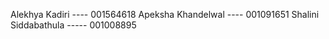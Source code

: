 Alekhya Kadiri ---- 001564618
Apeksha Khandelwal ---- 001091651
Shalini Siddabathula ----- 001008895